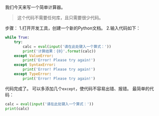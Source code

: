 我们今天来写一个简单计算器。

> 这个代码不需要任何库，且只需要很少代码。

步骤：
1.打开开发工具，创建一个新的Python文档。
2.输入代码如下：

```python
while True:
	try:
		calc = eval(input('请在此处键入一个算式：'))
		print('计算结果：{0}'.format(calc))
	except ValueError:
		print('Error! Please try again!')
	except SyntaxError:
		print('Error! Please try again!')
	except TypeError:
		print('Error! Please try again!')
```
代码完成了。
可以多添加几个`except`，使代码不容易出错、报错。
最简单的代码：

```python
calc = eval(input('请在此处键入一个算式：'))
print(calc)
```

